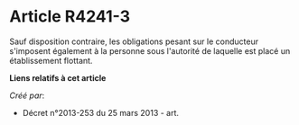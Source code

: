 # Article R4241-3

Sauf disposition contraire, les obligations pesant sur le conducteur s'imposent également à la personne sous l'autorité de
laquelle est placé un établissement flottant.

**Liens relatifs à cet article**

_Créé par_:

  - Décret n°2013-253 du 25 mars 2013 - art.
